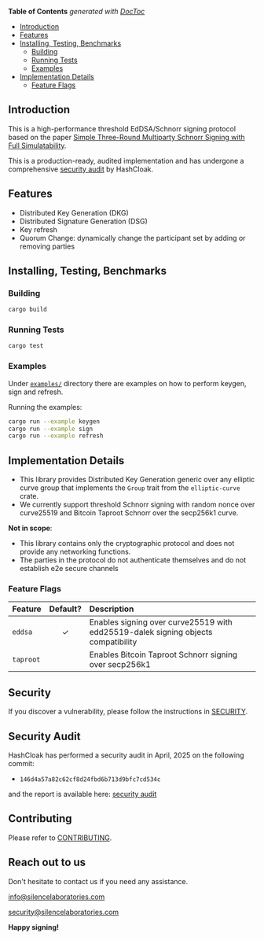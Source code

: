 <!-- START doctoc generated TOC please keep comment here to allow auto update -->
<!-- DON'T EDIT THIS SECTION, INSTEAD RE-RUN doctoc TO UPDATE -->
**Table of Contents**  *generated with [DocToc](https://github.com/thlorenz/doctoc)*

- [Introduction](#introduction)
- [Features](#features)
- [Installing, Testing, Benchmarks](#installing-testing-benchmarks)
  - [Building](#building)
  - [Running Tests](#running-tests)
  - [Examples](#examples)
- [Implementation Details](#implementation-details)
  - [Feature Flags](#feature-flags)

<!-- END doctoc generated TOC please keep comment here to allow auto update -->

## Introduction
This is a high-performance threshold EdDSA/Schnorr signing protocol based on the paper [Simple Three-Round Multiparty Schnorr Signing with Full Simulatability](https://eprint.iacr.org/2022/374.pdf).


This is a production-ready, audited implementation  and has undergone a comprehensive [security audit](./docs/Hashcloak-SilenceLaboratories_2025_04_09.pdf) by HashCloak.

## Features

- Distributed Key Generation (DKG)
- Distributed Signature Generation (DSG)
- Key refresh
- Quorum Change: dynamically change the participant set by adding or removing parties



## Installing, Testing, Benchmarks
### Building
```bash
cargo build
```
### Running Tests
```bash
cargo test
```


### Examples
Under [`examples/`](./examples/) directory there are examples on how to perform keygen, sign and refresh.

Running the examples:
```bash
cargo run --example keygen
cargo run --example sign
cargo run --example refresh
```




## Implementation Details

- This library provides Distributed Key Generation generic over any elliptic curve group that implements the `Group` trait from the `elliptic-curve` crate.
- We currently support threshold Schnorr signing with random nonce over curve25519 and Bitcoin Taproot Schnorr over the secp256k1 curve.

**Not in scope**:
- This library contains only the cryptographic protocol and does not provide any networking functions.
- The parties in the protocol do not authenticate themselves and do not establish e2e secure channels



### Feature Flags

| Feature            | Default? | Description |
| :---               |  :---:   | :---        |
| `eddsa`            |    ✓     | Enables signing over curve25519 with edd25519-dalek signing objects compatibility|
| `taproot`          |        | Enables Bitcoin Taproot Schnorr signing over secp256k1 |


## Security

If you discover a vulnerability, please follow the instructions in [SECURITY](SECURITY.md).

## Security Audit

HashCloak has performed a security audit in April, 2025 on the following commit:
- `146d4a57a82c62cf8d24fbd6b713d9bfc7cd534c` 

and the report is available here: [security audit](./docs/Hashcloak-SilenceLaboratories_2025_04_09.pdf)


## Contributing

Please refer to [CONTRIBUTING](CONTRIBUTING.md).

## Reach out to us
Don't hesitate to contact us if you need any assistance.

info@silencelaboratories.com

security@silencelaboratories.com

**Happy signing!**
